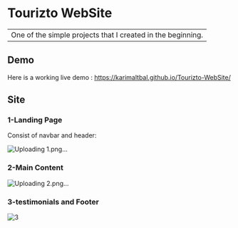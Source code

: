 # Tourizto WebSite

<table>
<tr>
<td>
  One of the simple projects that I created in the beginning.
</td>
</tr>
</table>


## Demo
Here is a working live demo :  https://karimaltbal.github.io/Tourizto-WebSite/

## Site

### 1-Landing Page
Consist of navbar and header:

![Uploading 1.png…]()




### 2-Main Content

![Uploading 2.png…]()



### 3-testimonials and Footer

![3](https://user-images.githubusercontent.com/67224257/175882023-0281a9dd-5f59-4cb7-9635-9fb84778e2ea.png)
